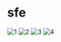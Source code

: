 # sfe
![1](https://github.com/user-attachments/assets/e45160b4-30fd-4434-954d-a132145008c9)
![2](https://github.com/user-attachments/assets/d8b47db4-9b35-490a-8ff1-2b68a598e3ee)
![3](https://github.com/user-attachments/assets/a54f2038-da32-44f2-a9b1-931713cdd91d)
![4](https://github.com/user-attachments/assets/1a6cf680-d395-467b-84b2-ac3a5f71be02)

